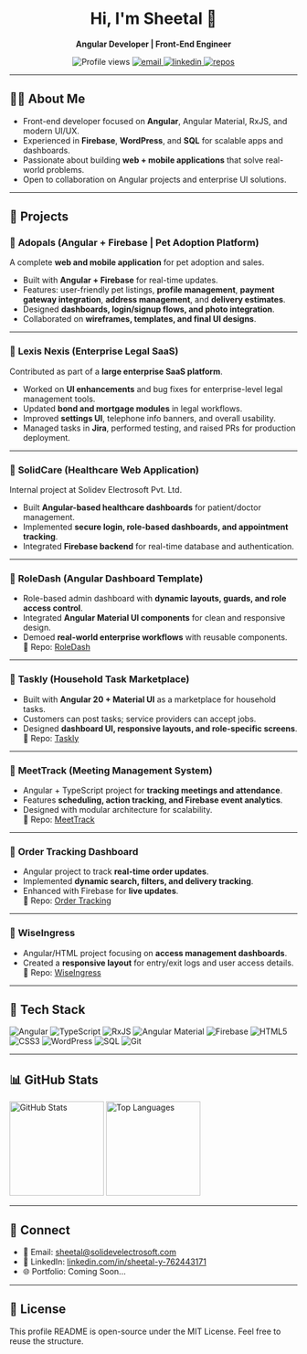 <div align="center">
  
# Hi, I'm Sheetal 👋  
**Angular Developer | Front-End Engineer**

<img src="https://komarev.com/ghpvc/?username=Sheetal0402&style=flat" alt="Profile views" />

<a href="mailto:sheetalyadav0402@gmail.com">
  <img src="https://img.shields.io/badge/Email-contact-blue?logo=gmail" alt="email">
</a>
<a href="https://www.linkedin.com/in/sheetal-y-762443171">
  <img src="https://img.shields.io/badge/LinkedIn-Connect-informational?logo=linkedin" alt="linkedin">
</a>
<a href="https://github.com/Sheetal0402?tab=repositories">
  <img src="https://img.shields.io/badge/Repos-Explore-lightgrey?logo=github" alt="repos">
</a>

</div>

---

## 👩‍💻 About Me
- Front-end developer focused on **Angular**, Angular Material, RxJS, and modern UI/UX.
- Experienced in **Firebase**, **WordPress**, and **SQL** for scalable apps and dashboards.
- Passionate about building **web + mobile applications** that solve real-world problems.
- Open to collaboration on Angular projects and enterprise UI solutions.

---

## 🚀 Projects

### 🔹 **Adopals** (Angular + Firebase | Pet Adoption Platform)
A complete **web and mobile application** for pet adoption and sales.  
- Built with **Angular + Firebase** for real-time updates.  
- Features: user-friendly pet listings, **profile management**, **payment gateway integration**, **address management**, and **delivery estimates**.  
- Designed **dashboards, login/signup flows, and photo integration**.  
- Collaborated on **wireframes, templates, and final UI designs**.  

---

### 🔹 **Lexis Nexis** (Enterprise Legal SaaS)
Contributed as part of a **large enterprise SaaS platform**.  
- Worked on **UI enhancements** and bug fixes for enterprise-level legal management tools.  
- Updated **bond and mortgage modules** in legal workflows.  
- Improved **settings UI**, telephone info banners, and overall usability.  
- Managed tasks in **Jira**, performed testing, and raised PRs for production deployment.  

---

### 🔹 **SolidCare** (Healthcare Web Application)
Internal project at Solidev Electrosoft Pvt. Ltd.  
- Built **Angular-based healthcare dashboards** for patient/doctor management.  
- Implemented **secure login, role-based dashboards, and appointment tracking**.  
- Integrated **Firebase backend** for real-time database and authentication.  

---

### 🔹 **RoleDash** (Angular Dashboard Template)
- Role-based admin dashboard with **dynamic layouts, guards, and role access control**.  
- Integrated **Angular Material UI components** for clean and responsive design.  
- Demoed **real-world enterprise workflows** with reusable components.  
🔗 Repo: [RoleDash](https://github.com/Sheetal0402/roledash)

---

### 🔹 **Taskly** (Household Task Marketplace)
- Built with **Angular 20 + Material UI** as a marketplace for household tasks.  
- Customers can post tasks; service providers can accept jobs.  
- Designed **dashboard UI, responsive layouts, and role-specific screens**.  
🔗 Repo: [Taskly](https://github.com/Sheetal0402/taskly)

---

### 🔹 **MeetTrack** (Meeting Management System)
- Angular + TypeScript project for **tracking meetings and attendance**.  
- Features **scheduling, action tracking, and Firebase event analytics**.  
- Designed with modular architecture for scalability.  
🔗 Repo: [MeetTrack](https://github.com/Sheetal0402/meettrack)

---

### 🔹 **Order Tracking Dashboard**
- Angular project to track **real-time order updates**.  
- Implemented **dynamic search, filters, and delivery tracking**.  
- Enhanced with Firebase for **live updates**.  
🔗 Repo: [Order Tracking](https://github.com/Sheetal0402/order-tracking)

---

### 🔹 **WiseIngress**
- Angular/HTML project focusing on **access management dashboards**.  
- Created a **responsive layout** for entry/exit logs and user access details.  
🔗 Repo: [WiseIngress](https://github.com/Sheetal0402/wiseingress)

---

## 🧰 Tech Stack
<p>
  <img alt="Angular" src="https://img.shields.io/badge/Angular-%23DD0031.svg?logo=angular&logoColor=white">
  <img alt="TypeScript" src="https://img.shields.io/badge/TypeScript-3178C6.svg?logo=typescript&logoColor=white">
  <img alt="RxJS" src="https://img.shields.io/badge/RxJS-B7178C.svg?logo=reactivex&logoColor=white">
  <img alt="Angular Material" src="https://img.shields.io/badge/Angular%20Material-757575.svg?logo=angular&logoColor=white">
  <img alt="Firebase" src="https://img.shields.io/badge/Firebase-FFCA28.svg?logo=firebase&logoColor=black">
  <img alt="HTML5" src="https://img.shields.io/badge/HTML5-E34F26.svg?logo=html5&logoColor=white">
  <img alt="CSS3" src="https://img.shields.io/badge/CSS3-1572B6.svg?logo=css3&logoColor=white">
  <img alt="WordPress" src="https://img.shields.io/badge/WordPress-21759B.svg?logo=wordpress&logoColor=white">
  <img alt="SQL" src="https://img.shields.io/badge/SQL-336791.svg?logo=postgresql&logoColor=white">
  <img alt="Git" src="https://img.shields.io/badge/Git-F05032.svg?logo=git&logoColor=white">
</p>

---

## 📊 GitHub Stats
<p>
  <img height="165" alt="GitHub Stats" 
       src="https://github-readme-stats.vercel.app/api?username=Sheetal0402&show_icons=true&theme=transparent" />
  <img height="165" alt="Top Languages"
       src="https://github-readme-stats.vercel.app/api/top-langs/?username=Sheetal0402&layout=compact&langs_count=8&theme=transparent" />
</p>

---

## 🤝 Connect
- 📧 Email: [sheetal@solidevelectrosoft.com](mailto:sheetal@solidevelectrosoft.com)   
- 💼 LinkedIn: [linkedin.com/in/sheetal-y-762443171](https://www.linkedin.com/in/sheetal-y-762443171)  
- 🌐 Portfolio: Coming Soon...  

---

## 📝 License
This profile README is open-source under the MIT License. Feel free to reuse the structure.
